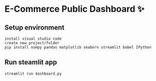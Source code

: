 # E-Commerce Public Dashboard ✨

## Setup environment
```
install visual studio code
create new project/folder
pip install numpy pandas matplotlib seaborn streamlit babel IPython
```

## Run steamlit app
```
streamlit run dashboard.py
```